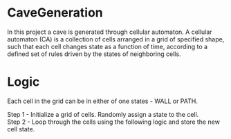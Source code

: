 # CaveGeneration
In this project a cave is generated through cellular automaton. A cellular automaton (CA) is a collection of cells arranged in a grid of specified shape, such that each cell changes state as a function of time, according to a defined set of rules driven by the states of neighboring cells.

# Logic
Each cell in the grid can be in either of one states - WALL or PATH.

Step 1 - Initialize a grid of cells. Randomly assign a state to the cell.<br>
Step 2 - Loop through the cells using the following logic and store the new cell state.
